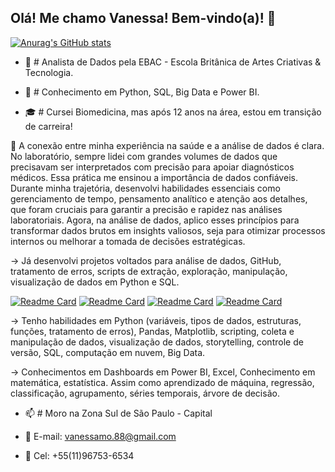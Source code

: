 ## Olá! Me chamo Vanessa! Bem-vindo(a)!  👋

[![Anurag's GitHub stats](https://github-readme-stats.vercel.app/api?username=vanessamo88&show_icons=true&theme=dark)](https://github.com/anuraghazra/github-readme-stats)

- 🔭 # Analista de Dados pela EBAC - Escola Britânica de Artes Criativas & Tecnologia.
  
- 🌱 # Conhecimento em Python, SQL, Big Data e Power BI.
  
- 🎓 # Cursei Biomedicina, mas após 12 anos na área, estou em transição de carreira!
  
🔗 A conexão entre minha experiência na saúde e a análise de dados é clara. No laboratório,
sempre lidei com grandes volumes de dados que precisavam ser interpretados com
precisão para apoiar diagnósticos médicos. Essa prática me ensinou a importância de
dados confiáveis. Durante minha trajetória, desenvolvi habilidades essenciais como
gerenciamento de tempo, pensamento analítico e atenção aos detalhes, que foram cruciais
para garantir a precisão e rapidez nas análises laboratoriais. Agora, na análise de dados,
aplico esses princípios para transformar dados brutos em insights valiosos, seja para
otimizar processos internos ou melhorar a tomada de decisões estratégicas.

→ Já desenvolvi projetos voltados para análise de dados, GitHub, tratamento de erros, scripts de
extração, exploração, manipulação, visualização de dados em Python e SQL.

[![Readme Card](https://github-readme-stats.vercel.app/api/pin/?username=vanessamo88&repo=ProjetoSQL&theme=dark)](https://github.com/anuraghazra/github-readme-stats)
[![Readme Card](https://github-readme-stats.vercel.app/api/pin/?username=vanessamo88&repo=PredicaoDiabetes&theme=dark)](https://github.com/anuraghazra/github-readme-stats)
[![Readme Card](https://github-readme-stats.vercel.app/api/pin/?username=vanessamo88&repo=Projeto-Dashboard-COVID-19&theme=dark)](https://github.com/anuraghazra/github-readme-stats)
[![Readme Card](https://github-readme-stats.vercel.app/api/pin/?username=vanessamo88&repo=Projeto-LOGGI&theme=dark)](https://github.com/anuraghazra/github-readme-stats)

→ Tenho habilidades em Python (variáveis, tipos de dados, estruturas, funções, tratamento de erros), Pandas,
Matplotlib, scripting, coleta e manipulação de dados, visualização de dados, storytelling, controle de
versão, SQL, computação em nuvem, Big Data.

→ Conhecimentos em Dashboards em Power BI, Excel, Conhecimento em matemática, estatística. Assim
como aprendizado de máquina, regressão, classificação, agrupamento, séries temporais, árvore de
decisão.

- 📫 # Moro na Zona Sul de São Paulo - Capital

- 📧   E-mail: vanessamo.88@gmail.com
- 📲   Cel: +55(11)96753-6534


<!--
**vanessamo88/vanessamo88** is a ✨ _special_ ✨ repository because its `README.md` (this file) appears on your GitHub profile.

Here are some ideas to get you started:

- 🔭 I’m currently working on ...
- 🌱 I’m currently learning ...
- 👯 I’m looking to collaborate on ...
- 🤔 I’m looking for help with ...
- 💬 Ask me about ...
- 📫 How to reach me: ...
- 😄 Pronouns: ...
- ⚡ Fun fact: ...

linguagens utilizadas [![Top Langs](https://github-readme-stats.vercel.app/api/top-langs/?username=vanessamo88&layout=compact)](https://github.com/anuraghazra/github-readme-stats)>

-->

